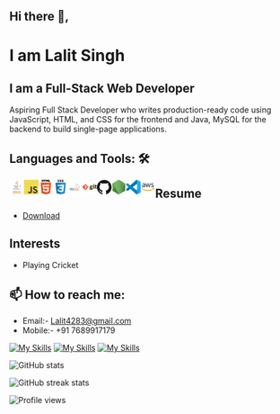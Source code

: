 


## Hi there 👋, 

# I am Lalit Singh

## I am a Full-Stack Web Developer

Aspiring Full Stack Developer who writes production-ready code using JavaScript, HTML, and CSS for the frontend and Java, MySQL for the backend to build single-page applications.

## Languages and Tools: 🛠️

<img align="left" alt="Java" width="26px" src="https://raw.githubusercontent.com/github/explore/80688e429a7d4ef2fca1e82350fe8e3517d3494d/topics/java/java.png" />
<img align="left" alt="JavaScript" width="26px" src="https://raw.githubusercontent.com/github/explore/80688e429a7d4ef2fca1e82350fe8e3517d3494d/topics/javascript/javascript.png" />
<img align="left" alt="Git" width="26px" src="https://raw.githubusercontent.com/github/explore/80688e429a7d4ef2fca1e82350fe8e3517d3494d/topics/html/html.png" />
<img align="left" alt="Git" width="26px" src="https://raw.githubusercontent.com/github/explore/80688e429a7d4ef2fca1e82350fe8e3517d3494d/topics/css/css.png" />
<img align="left" alt="MySQL" width="26px" src="https://raw.githubusercontent.com/github/explore/80688e429a7d4ef2fca1e82350fe8e3517d3494d/topics/mysql/mysql.png" />
<img align="left" alt="Git" width="26px" src="https://raw.githubusercontent.com/github/explore/80688e429a7d4ef2fca1e82350fe8e3517d3494d/topics/git/git.png" />
<img align="left" alt="GitHub" width="26px" src="https://raw.githubusercontent.com/github/explore/78df643247d429f6cc873026c0622819ad797942/topics/github/github.png" />
<img align="left" alt="Node.js" width="26px" src="https://raw.githubusercontent.com/github/explore/80688e429a7d4ef2fca1e82350fe8e3517d3494d/topics/nodejs/nodejs.png"/>
<img align="left" alt="Visual Studio Code" width="26px" src="https://raw.githubusercontent.com/github/explore/80688e429a7d4ef2fca1e82350fe8e3517d3494d/topics/visual-studio-code/visual-studio-code.png" />
<img align="left" alt="AWS" width="26px" src="https://raw.githubusercontent.com/github/explore/80688e429a7d4ef2fca1e82350fe8e3517d3494d/topics/aws/aws.png" />


## Resume
- <a href='https://drive.google.com/file/d/1sZqfVl9b4OTsn4eAIkIiOpPtdkDHUZ63/view?usp=sharing'> Download </a>

## Interests 
- Playing Cricket

## 📫 How to reach me: 
- Email:- Lalit4283@gmail.com 
- Mobile:- +91 7689917179

[![My Skills](https://skillicons.dev/icons?i=github&theme=light)](https://github.com/Lalitsingh28)   [![My Skills](https://skillicons.dev/icons?i=linkedin&theme=light)](https://www.linkedin.com/in/lalit-singh-ba6446233/)    [![My Skills](https://skillicons.dev/icons?i=netlify&theme=light)](lalitsingh28.github.io)

![GitHub stats](https://github-readme-stats.vercel.app/api?username=Lalitsingh28&show_icons=true)  

![GitHub streak stats](https://github-readme-streak-stats.herokuapp.com/?user=Lalitsingh28)  

![Profile views](https://gpvc.arturio.dev/Lalitsingh28)  
